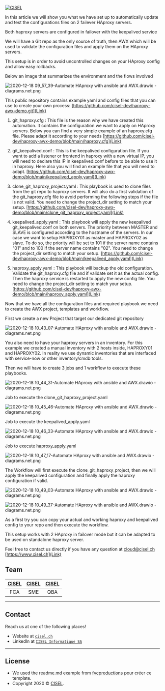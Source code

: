<a href="https://www.cisel.ch/"><img src="https://www.cisel.ch/wp-content/uploads/2021/10/7-1.png" title="CISEL" alt="CISEL"></a>

<!-- [![CISEL](https://www.cisel.ch/)](https://www.cisel.ch/) -->

In this article we will show you what we have set up to automatically update and test the configurations files on 2 failever HAproxy servers.

Both haproxy servers are configured in failover with the keepalived service

We will have a Git repo as the only source of truth, then AWX which will be used to validate the configuration files and apply them on the HAproxy servers.

This setup is in order to avoid uncontrolled changes on your HAproxy config and allow easy rollbacks.


Below an image that summarizes the environment and the flows involved

![2020-12-18 09_57_39-Automate HAproxy with ansible and AWX.drawio - diagrams.net.png](https://cdn.hashnode.com/res/hashnode/image/upload/v1608281880970/1L2HRvTkB.png)

This public repository contains example yaml and config files that you can use to create your own process:  [https://github.com/cisel-dev/haproxy-awx-demo.git](Link) 


1. git_haproxy.cfg : 
This file is the reason why we have created this automation. It contains the configuration we want to apply on HAproxy servers. Below you can find a very simple example of an haproxy.cfg file. Please adapt it according to your needs
[https://github.com/cisel-dev/haproxy-awx-demo/blob/main/haproxy.cfg](Link) 
 
2. git_keepalived.conf : 
This is the keepalived configuration file. If you want to add a listener or frontend in haproxy with a new virtual IP, you will need to declare this IP in keepalived.conf before to be able to use it in haproxy. Here also you will find an example file that you will need to adapt.
[https://github.com/cisel-dev/haproxy-awx-demo/blob/main/keepalived_apply.yaml](Link) 

3. clone_git_haproxy_project.yaml : This playbook is used to clone files from the git repo to haproxy servers. It will also do a first validation of the git_haproxy.cfg file to avoid performing the following steps if the file is not valid. You need to change the project_dir setting to match your setup.
[https://github.com/cisel-dev/haproxy-awx-demo/blob/main/clone_git_haproxy_project.yaml](Link) 

4. keepalived_apply.yaml : This playbook will apply the new keepalived git_keepalived.conf on both servers. The priority between MASTER and SLAVE is configured according to the hostname of the servers. In our case we want to setup HAPROXY01 as master and HAPROXY02 as slave. To do so, the priority will be set to 101 if the server name contains "01" and to 100 if the server name contains "02". You need to change the project_dir setting to match your setup.
[https://github.com/cisel-dev/haproxy-awx-demo/blob/main/keepalived_apply.yaml](Link) 

5. haproxy_apply.yaml : This playbook will backup the old configuration. Validate the git_haproxy.cfg file and if validate set it as the actual config. Then the haproxy service is restarted to apply the new config file. You need to change the project_dir setting to match your setup.
[https://github.com/cisel-dev/haproxy-awx-demo/blob/main/haproxy_apply.yaml](Link) 

Now that we have all the configuration files and required playbook we need to create the AWX project, templates and workflow.

First we create a new Project that target our dedicated git repository

![2020-12-18 10_43_07-Automate HAproxy with ansible and AWX.drawio - diagrams.net.png](https://cdn.hashnode.com/res/hashnode/image/upload/v1608284619619/xU2aI2AAX.png)

You also need to have your haproxy servers in an inventory. For this example we created a manual inventory with 2 hosts inside, HAPROXY01 and HAPROXY02. In reality we use dynamic inventories that are interfaced with service-now or other inventory/cmdb tools.

Then we will have to create 3 jobs and 1 workflow to execute these playbooks.

![2020-12-18 10_44_31-Automate HAproxy with ansible and AWX.drawio - diagrams.net.png](https://cdn.hashnode.com/res/hashnode/image/upload/v1608284687515/MT0-Rig--.png)

Job to execute the clone_git_haproxy_project.yaml

![2020-12-18 10_45_46-Automate HAproxy with ansible and AWX.drawio - diagrams.net.png](https://cdn.hashnode.com/res/hashnode/image/upload/v1608284759271/g88W27IPx.png)

Job to execute the keepalived_apply.yaml

![2020-12-18 10_46_33-Automate HAproxy with ansible and AWX.drawio - diagrams.net.png](https://cdn.hashnode.com/res/hashnode/image/upload/v1608284809648/Ln99XF5oR.png)


Job to execute haproxy_apply.yaml

![2020-12-18 10_47_17-Automate HAproxy with ansible and AWX.drawio - diagrams.net.png](https://cdn.hashnode.com/res/hashnode/image/upload/v1608284854282/GgXyf0nHv.png)

The Workflow will first execute the clone_git_haproxy_project, then we will apply the keepalived configuration and finally apply the haproxy configuration if valid.

![2020-12-18 10_49_03-Automate HAproxy with ansible and AWX.drawio - diagrams.net.png](https://cdn.hashnode.com/res/hashnode/image/upload/v1608284961456/2di9mdKR-.png)

![2020-12-18 10_49_37-Automate HAproxy with ansible and AWX.drawio - diagrams.net.png](https://cdn.hashnode.com/res/hashnode/image/upload/v1608284995301/62wujfnsH.png)

As a first try you can copy your actual and working haproxy and keepalived config to your repo and then execute the workflow.

This setup works with 2 HAproxy in failover mode but it can be adapted to be used on standalone haproxy server.


Feel free to contact us directly if you have any question at cloud@cisel.ch
[https://www.cisel.ch](Link) 

## Team

| <a href="https://www.cisel.ch" target="_blank">**CISEL**</a> | <a href="https://www.cisel.ch" target="_blank">**CISEL**</a> | <a href="https://www.cisel.ch" target="_blank">**CISEL**</a> |
| :---: |:---:| :---:|
| FCA | SME | QBA |

---

## Contact

Reach us at one of the following places!

- Website at <a href="https://www.cisel.ch" target="_blank">`cisel.ch`</a>
- LinkedIn at <a href="https://www.linkedin.com/company/cisel-informatique-sa/" target="_blank">`CISEL Informatique SA`</a>

---

## License
- We used the readme.md example from  <a href="https://gist.github.com/fvcproductions/1bfc2d4aecb01a834b46" target="_blank">fvcproductions</a> pour créer ce template.
- Copyright 2020 © <a href="https://www.cisel.ch" target="_blank">CISEL</a>.
